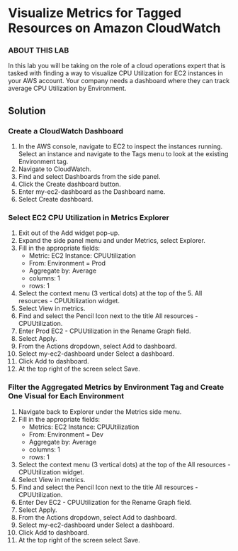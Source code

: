 # Visualize Metrics for Tagged Resources on Amazon CloudWatch

### ABOUT THIS LAB
In this lab you will be taking on the role of a cloud operations expert that is tasked with finding a way to visualize CPU Utilization for EC2 instances in your AWS account. Your company needs a dashboard where they can track average CPU Utilization by Environment.


## Solution

### Create a CloudWatch Dashboard
1. In the AWS console, navigate to EC2 to inspect the instances running. Select an instance and navigate to the Tags menu to look at the existing Environment tag.
2. Navigate to CloudWatch.
3. Find and select Dashboards from the side panel.
4. Click the Create dashboard button.
5. Enter my-ec2-dashboard as the Dashboard name.
6. Select Create dashboard.

### Select EC2 CPU Utilization in Metrics Explorer
1. Exit out of the Add widget pop-up.
2. Expand the side panel menu and under Metrics, select Explorer.
3. Fill in the appropriate fields:
    - Metric: EC2 Instance: CPUUtilization
    - From: Environment = Prod
    - Aggregate by: Average
    - columns: 1
    - rows: 1
4. Select the context menu (3 vertical dots) at the top of the 5. All resources - CPUUtilization widget.
6. Select View in metrics.
7. Find and select the Pencil Icon next to the title All resources - CPUUtilization.
8. Enter Prod EC2 - CPUUtilization in the Rename Graph field.
9. Select Apply.
10. From the Actions dropdown, select Add to dashboard.
11. Select my-ec2-dashboard under Select a dashboard.
12. Click Add to dashboard.
13. At the top right of the screen select Save.


### Filter the Aggregated Metrics by Environment Tag and Create One Visual for Each Environment
1. Navigate back to Explorer under the Metrics side menu.
2. Fill in the appropriate fields:
    - Metrics: EC2 Instance: CPUUtilization
    - From: Environment = Dev
    - Aggregate by: Average
    - columns: 1
    - rows: 1
3. Select the context menu (3 vertical dots) at the top of the All resources - CPUUtilization widget.
4. Select View in metrics.
5. Find and select the Pencil Icon next to the title All resources - CPUUtilization.
6. Enter Dev EC2 - CPUUtilization for the Rename Graph field.
7. Select Apply.
8. From the Actions dropdown, select Add to dashboard.
9. Select my-ec2-dashboard under Select a dashboard.
10. Click Add to dashboard.
11. At the top right of the screen select Save.